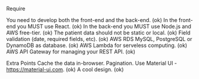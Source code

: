 <!-- npm i aws-amplify @aws-amplify/ui-react
npm i react-hook-form
npm i sass

backend
npm i joi
 -->

Require

You need to develop both the front-end and the back-end. (ok)
In the front-end you MUST use React. (ok)
In the back-end you MUST use Node.js and AWS free-tier. (ok)
The patient data should not be static or local. (ok)
Field validation (date, required fields, etc). (ok)
AWS RDS MySQL, PostgreSQL or DynamoDB as database. (ok)
AWS Lambda for serveless computing. (ok)
AWS API Gateway for managing your REST API. (ok)

Extra Points
Cache the data in-browser.
Pagination.
Use Material UI - https://material-ui.com. (ok)
A cool design. (ok)